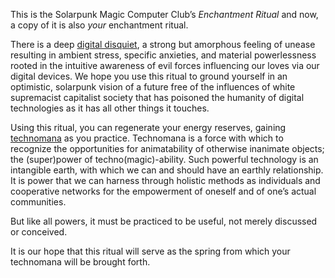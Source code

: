 This is the Solarpunk Magic Computer Club&rsquo;s *Enchantment Ritual* and now, a copy of it is also *your* enchantment ritual.

There is a deep [digital disquiet](https://tech-autonomy.com/the-digital-disquiet), a strong but amorphous feeling of unease resulting in ambient stress, specific anxieties, and material powerlessness rooted in the intuitive awareness of evil forces influencing our loves via our digital devices. We hope you use this ritual to ground yourself in an optimistic, solarpunk vision of a future free of the influences of white supremacist capitalist society that has poisoned the humanity of digital technologies as it has all other things it touches.

Using this ritual, you can regenerate your energy reserves, gaining [technomana](https://tech-autonomy.com/technomana) as you practice. Technomana is a force with which to recognize the opportunities for animatability of otherwise inanimate objects; the (super)power of techno(magic)-ability. Such powerful technology is an intangible earth, with which we can and should have an earthly relationship. It is power that we can harness through holistic methods as individuals and cooperative networks for the empowerment of oneself and of one&rsquo;s actual communities.

But like all powers, it must be practiced to be useful, not merely discussed or conceived.

It is our hope that this ritual will serve as the spring from which your technomana will be brought forth.
